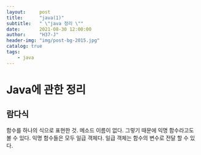 ```yaml
---
layout:     post
title:      "java(1)"
subtitle:   " \"java 정리 \""
date:       2021-08-30 12:00:00
author:     "H37-J"
header-img: "img/post-bg-2015.jpg"
catalog: true
tags:
    - java
---
```


# Java에 관한 정리

## 람다식

함수를 하나의 식으로 표현한 것. 메소드 이름이 없다. 그렇기 때문에 익명 함수라고도 볼 수 있다.
익명 함수들은 모두 일급 객체다. 일급 객체는 함수의 변수로 전달 할 수 있다.
